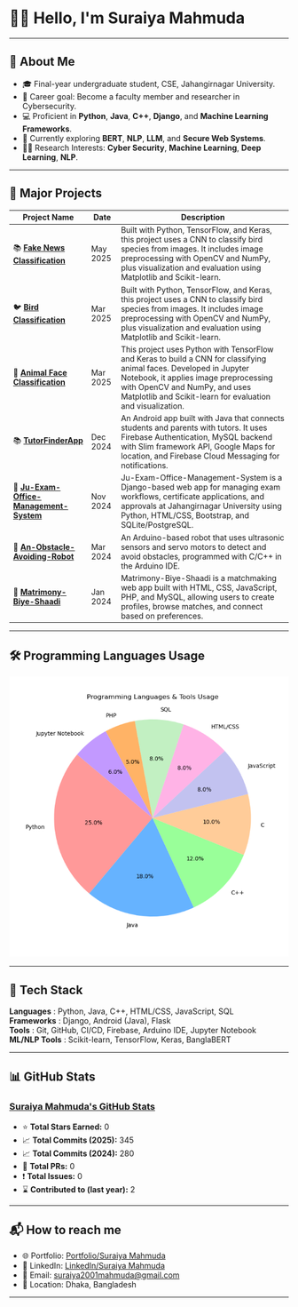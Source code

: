 # 👩‍🏫 Hello, I'm Suraiya Mahmuda



---

## 💼 About Me

- 🎓 Final-year undergraduate student, CSE, Jahangirnagar University.
- 🔐 Career goal: Become a faculty member and researcher in Cybersecurity.
- 💻 Proficient in **Python**, **Java**, **C++**, **Django**, and **Machine Learning Frameworks**.
- 🌱 Currently exploring **BERT**, **NLP**, **LLM**, and **Secure Web Systems**.
- 👩‍🏫 Research Interests: **Cyber Security**, **Machine Learning**, **Deep Learning**, **NLP**.

---

## 🚀 Major Projects

| Project Name   |     Date     | Description |
|--------------|--------------|-------------|
| 📚 **[Fake News Classification](https://github.com/SuraiyaMahmuda/Fake-News-Classification)**   |     May 2025     | Built with Python, TensorFlow, and Keras, this project uses a CNN to classify bird species from images. It includes image preprocessing with OpenCV and NumPy, plus visualization and evaluation using Matplotlib and Scikit-learn. |
| 🐦 **[Bird Classification](https://github.com/SuraiyaMahmuda/Bird-Classification)**   |     Mar 2025     | Built with Python, TensorFlow, and Keras, this project uses a CNN to classify bird species from images. It includes image preprocessing with OpenCV and NumPy, plus visualization and evaluation using Matplotlib and Scikit-learn. |
| 🐶 **[Animal Face Classification](https://github.com/SuraiyaMahmuda/Animal-Face-Classification)**   |     Mar 2025     | This project uses Python with TensorFlow and Keras to build a CNN for classifying animal faces. Developed in Jupyter Notebook, it applies image preprocessing with OpenCV and NumPy, and uses Matplotlib and Scikit-learn for evaluation and visualization. |
| 📚 **[TutorFinderApp](https://github.com/SuraiyaMahmuda/TutorFinderApp)**   |     Dec 2024     | An Android app built with Java that connects students and parents with tutors. It uses Firebase Authentication, MySQL backend with Slim framework API, Google Maps for location, and Firebase Cloud Messaging for notifications. |
| 🏫 **[Ju-Exam-Office-Management-System](https://github.com/SuraiyaMahmuda/Ju-Exam-Office-Management-System)**   |     Nov 2024     | Ju-Exam-Office-Management-System is a Django-based web app for managing exam workflows, certificate applications, and approvals at Jahangirnagar University using Python, HTML/CSS, Bootstrap, and SQLite/PostgreSQL. |
| 🤖 **[An-Obstacle-Avoiding-Robot](https://github.com/SuraiyaMahmuda/An-Obstacle-Avoiding-Robot)**   |     Mar 2024     | An Arduino-based robot that uses ultrasonic sensors and servo motors to detect and avoid obstacles, programmed with C/C++ in the Arduino IDE. |
| 💍 **[Matrimony-Biye-Shaadi](https://github.com/SuraiyaMahmuda/Matrimony-Biye-Shaadi)**   |     Jan 2024     | Matrimony-Biye-Shaadi is a matchmaking web app built with HTML, CSS, JavaScript, PHP, and MySQL, allowing users to create profiles, browse matches, and connect based on preferences. |

---

## 🛠️ Programming Languages Usage

![Programming Languages Usage](languages_pie_chart.png)

---

## 🧰 Tech Stack

**Languages**     : Python, Java, C++, HTML/CSS, JavaScript, SQL  
**Frameworks**    : Django, Android (Java), Flask  
**Tools**         : Git, GitHub, CI/CD, Firebase, Arduino IDE, Jupyter Notebook  
**ML/NLP Tools**  : Scikit-learn, TensorFlow, Keras, BanglaBERT  

---

## 📊 GitHub Stats

### [Suraiya Mahmuda's GitHub Stats](https://github.com/SuraiyaMahmuda)

- ⭐ **Total Stars Earned:** 0  
- 📈 **Total Commits (2025):** 345  
- 📈 **Total Commits (2024):** 280  
- 🔀 **Total PRs:** 0  
- ❗ **Total Issues:** 0  
- ⌛ **Contributed to (last year):** 2  

---

## 📬 How to reach me
 
- 🌐 Portfolio: [Portfolio/Suraiya Mahmuda](https://suraiyamahmuda.github.io/) 
- 💼 LinkedIn: [LinkedIn/Suraiya Mahmuda](https://www.linkedin.com/in/suraiya-mahmuda-861779326)  
- 📧 Email: [suraiya2001mahmuda@gmail.com](mailto:suraiya2001mahmuda@gmail.com) 
- 📍 Location: Dhaka, Bangladesh

---
